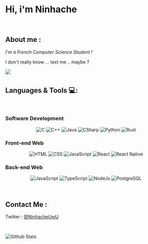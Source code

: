 
# Hi, i'm Ninhache
<!--
<div align="center">
  <img hight="150" width="350" alt="GIF" align="center" src="">
</div>
-->
</br>

## About me :
*I'm a French Computer Science Student !*

I don't really know ... text me .. maybe ? 

<p style="margin-bottom:20px;" width="100%">
  <img align="left" src="https://www.codewars.com/users/Ninhache/badges/large"/>
</p>


</br>

## Languages & Tools 💻:
</br>

### Software Development 

<p align="center">
  
  <img alt="C"          src="https://img.shields.io/badge/C-00599C?style=for-the-badge&logo=c&logoColor=white"/> 
  <img alt="C++"        src="https://img.shields.io/badge/C++-00599C?style=for-the-badge&logo=C%2B%2B&logoColor=white"/>
  <img alt="Java"       src="https://img.shields.io/badge/Java-ED8B00?style=for-the-badge&logo=java&logoColor=white"/>
  <img alt="CSharp"     src="https://img.shields.io/badge/C%23-239120?style=for-the-badge&logo=c-sharp&logoColor=white"/>
  <img alt="Python"     src="https://img.shields.io/badge/Python-3776AB?style=for-the-badge&logo=python&logoColor=white"/>
  <img alt="Rust"       src="https://img.shields.io/badge/Rust-000000?style=for-the-badge&logo=rust&logoColor=white"/>  
  
</p>

### Front-end Web

<p align="center">
  <img alt="HTML"          src="https://img.shields.io/badge/HTML5-E34F26?style=for-the-badge&logo=html5&logoColor=white"/>
   <img alt="CSS"          src="https://img.shields.io/badge/CSS3-1572B6?style=for-the-badge&logo=css3&logoColor=white"/>
  <img alt="JavaScript"    src="https://img.shields.io/badge/JavaScript-F7DF1E?style=for-the-badge&logo=javascript&logoColor=black"/>
  <img alt="React"         src="https://img.shields.io/badge/React-20232A?style=for-the-badge&logo=react&logoColor=61DAFB"/>
  <img alt="React Native"  src="https://img.shields.io/badge/React_Native-20232A?style=for-the-badge&logo=react&logoColor=61DAFB"/>
</p>

### Back-end Web

<p align="center">
  <img alt="JavaScript"          src="https://img.shields.io/badge/JavaScript-F7DF1E?style=for-the-badge&logo=javascript&logoColor=black"/>
  <img alt="TypeScript"          src="https://img.shields.io/badge/TypeScript-007ACC?style=for-the-badge&logo=typescript&logoColor=white"/>
  <img alt="NodeJs"          src="https://img.shields.io/badge/Node.js-43853D?style=for-the-badge&logo=node.js&logoColor=white"/>
   <img alt="PostgreSQL"          src="https://img.shields.io/badge/PostgreSQL-316192?style=for-the-badge&logo=postgresql&logoColor=white"/>  
</p>


</br>



## Contact Me :

  <p>
    Twitter : <a href="https://twitter.com/NinhacheUwU">@NinhacheUwU</a>
  </p>
  
</br>

![Github Stats](https://github-readme-stats.vercel.app/api?username=Ninhache&&show_icons=true&theme=radical)

